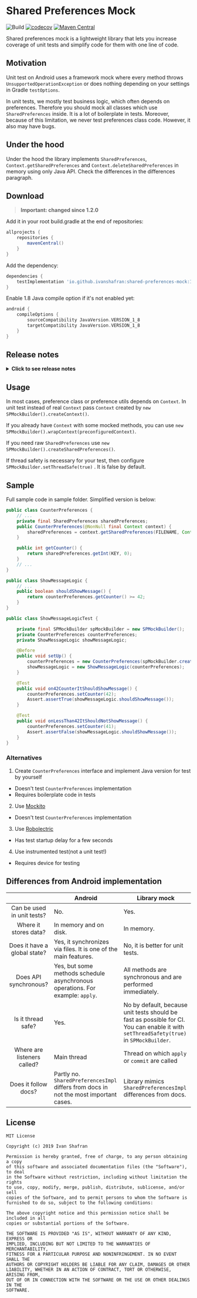 # Shared Preferences Mock
![Build](https://github.com/IvanShafran/shared-preferences-mock/actions/workflows/code-health-check.yml/badge.svg)
[![codecov](https://codecov.io/gh/IvanShafran/shared-preferences-mock/branch/main/graph/badge.svg)](https://codecov.io/gh/IvanShafran/shared-preferences-mock)
[![Maven Central](https://img.shields.io/maven-central/v/io.github.ivanshafran/shared-preferences-mock.svg?label=Maven%20Central)](https://search.maven.org/search?q=g:%22io.github.ivanshafran%22%20AND%20a:%22shared-preferences-mock%22)

Shared preferences mock is a lightweight library that lets you increase coverage of unit tests and simplify code for them with one line of code.

## Motivation

Unit test on Android uses a framework mock where every method throws `UnsupportedOperationException` or does nothing depending on your settings in Gradle `testOptions`. 

In unit tests, we mostly test business logic, which often depends on preferences. Therefore you should mock all classes which use `SharedPreferences` inside. It is a lot of boilerplate in tests. Moreover, because of this limitation, we never test preferences class code. However, it also may have bugs.

## Under the hood

Under the hood the library implements `SharedPreferences`, `Context.getSharedPreferences` and `Context.deleteSharedPreferences` in memory using only Java API. Check the differences in the differences paragraph.

## Download

> **Important: changed since 1.2.0**

Add it in your root build.gradle at the end of repositories:
```groovy
allprojects {
    repositories {
        mavenCentral()
    }
}
```

Add the dependency:

```groovy
dependencies {
    testImplementation 'io.github.ivanshafran:shared-preferences-mock:1.2.3'
}
```

Enable 1.8 Java compile option if it's not enabled yet:

```groovy
android {
    compileOptions {
        sourceCompatibility JavaVersion.VERSION_1_8
        targetCompatibility JavaVersion.VERSION_1_8
    }
}
```

## Release notes

<details><summary><b>Click to see release notes</b></summary>
    
<b>Version 1.2.4</b>
    
* Master branch to main

<b>Version 1.2.3</b>
    
* First automatic release to maven central
    
<b>Version 1.2.1-1.2.2</b>
    
* Lost versions

<b>Version 1.2.0</b>
    
* First release to maven central
    
<b>Version 1.1</b>
    
* Android X support. Thanks to [Neal Sanche](https://github.com/nealsanche)

<b>Version 1.0</b>

* First release

</details>

## Usage


In most cases, preference class or preference utils depends on `Context`. In unit test instead of real `Context` pass `Context` created by `new SPMockBuilder().createContext()`.

If you already have `Context` with some mocked methods, you can use `new SPMockBuilder().wrapContext(preconfiguredContext)`.

If you need raw `SharedPreferences` use `new SPMockBuilder().createSharedPreferences()`.

If thread safety is necessary for your test, then configure `SPMockBuilder.setThreadSafe(true)` . It is false by default.

## Sample

Full sample code in sample folder. Simplified version is below:

```java
public class CounterPreferences {
    // ...
    private final SharedPreferences sharedPreferences;
    public CounterPreferences(@NonNull final Context context) {
        sharedPreferences = context.getSharedPreferences(FILENAME, Context.MODE_PRIVATE);
    }

    public int getCounter() {
        return sharedPreferences.getInt(KEY, 0);
    }
    // ...
}

public class ShowMessageLogic {
    // ...
    public boolean shouldShowMessage() {
        return counterPreferences.getCounter() >= 42;
    }
}

public class ShowMessageLogicTest {

    private final SPMockBuilder spMockBuilder = new SPMockBuilder();
    private CounterPreferences counterPreferences;
    private ShowMessageLogic showMessageLogic;

    @Before
    public void setUp() {
        counterPreferences = new CounterPreferences(spMockBuilder.createContext());
        showMessageLogic = new ShowMessageLogic(counterPreferences);
    }

    @Test
    public void on42CounterItShouldShowMessage() {
        counterPreferences.setCounter(42);
        Assert.assertTrue(showMessageLogic.shouldShowMessage());
    }

    @Test
    public void onLessThan42ItShouldNotShowMessage() {
        counterPreferences.setCounter(41);
        Assert.assertFalse(showMessageLogic.shouldShowMessage());
    }
}
```

### Alternatives

1. Create `CounterPreferences` interface and implement Java version for test by yourself

- Doesn't test `CounterPreferences` implementation
- Requires boilerplate code in tests

2. Use [Mockito](https://github.com/mockito/mockito)

- Doesn't test `CounterPreferences` implementation

3. Use [Robolectric](https://github.com/robolectric/robolectric)
- Has test startup delay for a few seconds

4. Use instrumented test(not a unit test!)
- Requires device for testing

## Differences from Android implementation


|                            | Android                                                                        | Library mock                                                          |
|:--------------------------:|--------------------------------------------------------------------------------|-----------------------------------------------------------------------|
| Can be used in unit tests? | No.                                                                            | Yes.                                                                  |
| Where it stores data?      | In memory and on disk.                                                         | In memory.                                                            |
| Does it have a global state? | Yes, it synchronizes via files. It is one of the main features.       | No, it is better for unit tests.                                      |
| Does API synchronous?      | Yes, but some methods schedule asynchronous operations.  For example: `apply`. | All methods are synchronous and are performed immediately.            |
| Is it thread safe?         | Yes.                                                                           | No by default, because unit tests should be fast as possible for CI. You can enable it with `setThreadSafety(true)` in `SPMockBuilder`.|
| Where are listeners called? | Main thread | Thread on which `apply` or `commit` are called |
| Does it follow docs?       | Partly no. `SharedPreferencesImpl` differs from docs in not the most important cases. | Library mimics `SharedPreferencesImpl` differences from docs.|

## License
```
MIT License

Copyright (c) 2019 Ivan Shafran

Permission is hereby granted, free of charge, to any person obtaining a copy
of this software and associated documentation files (the "Software"), to deal
in the Software without restriction, including without limitation the rights
to use, copy, modify, merge, publish, distribute, sublicense, and/or sell
copies of the Software, and to permit persons to whom the Software is
furnished to do so, subject to the following conditions:

The above copyright notice and this permission notice shall be included in all
copies or substantial portions of the Software.

THE SOFTWARE IS PROVIDED "AS IS", WITHOUT WARRANTY OF ANY KIND, EXPRESS OR
IMPLIED, INCLUDING BUT NOT LIMITED TO THE WARRANTIES OF MERCHANTABILITY,
FITNESS FOR A PARTICULAR PURPOSE AND NONINFRINGEMENT. IN NO EVENT SHALL THE
AUTHORS OR COPYRIGHT HOLDERS BE LIABLE FOR ANY CLAIM, DAMAGES OR OTHER
LIABILITY, WHETHER IN AN ACTION OF CONTRACT, TORT OR OTHERWISE, ARISING FROM,
OUT OF OR IN CONNECTION WITH THE SOFTWARE OR THE USE OR OTHER DEALINGS IN THE
SOFTWARE.
```
